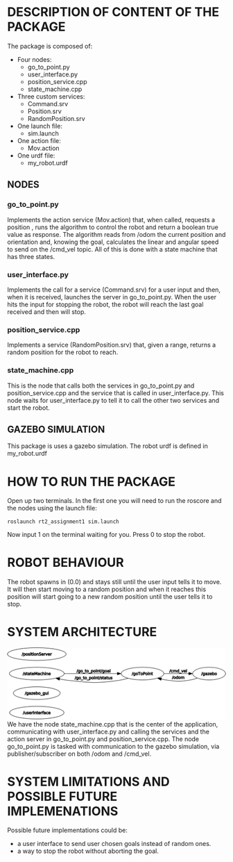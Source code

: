 # DESCRIPTION OF CONTENT OF THE PACKAGE
The package is composed of:
- Four nodes: 
    - go_to_point.py
    - user_interface.py
    - position_service.cpp
    - state_machine.cpp
- Three custom services:
    - Command.srv
    - Position.srv
    - RandomPosition.srv
- One launch file:
    - sim.launch
- One action file:
    - Mov.action
- One urdf file:
    - my_robot.urdf

## NODES
### go_to_point.py
Implements the action service (Mov.action) that, when called, requests a position , runs the algorithm to control the robot and return a boolean true value as response. The algorithm reads from /odom the current position and orientation and, knowing the goal, calculates the linear and angular speed to send on the /cmd_vel topic. All of this is done with a state machine that has three states.
### user_interface.py
Implements the call for a service (Command.srv) for a user input and then, when it is received, launches the server in go_to_point.py. When the user hits the input for stopping the robot, the robot will reach the last goal received and then will stop.
### position_service.cpp
Implements a service (RandomPosition.srv) that, given a range, returns a random position for the robot to reach.
### state_machine.cpp
This is the node that calls both the services in go_to_point.py and position_service.cpp and the service that is called in user_interface.py. This node waits for user_interface.py to tell it to call the other two services and start the robot.

## GAZEBO SIMULATION
This package is uses a gazebo simulation. The robot urdf is defined in my_robot.urdf

# HOW TO RUN THE PACKAGE
Open up two terminals. In the first one you will need to run the roscore and the nodes using the launch file:
```
roslaunch rt2_assignment1 sim.launch
```
Now input 1 on the terminal waiting for you. 
Press 0 to stop the robot.
# ROBOT BEHAVIOUR
The robot spawns in (0.0) and stays still until the user input tells it to move. It will then start moving to a random position and when it reaches this position will start going to a new random position until the user tells it to stop.

# SYSTEM ARCHITECTURE
![System Architecture](rosgraph.png)
We have the node state_machine.cpp that is the center of the application, communicating with user_interface.py and calling the services and the action server in go_to_point.py and position_service.cpp. The node go_to_point.py is tasked with communication to the gazebo simulation, via publisher/subscriber on both /odom and /cmd_vel.

# SYSTEM LIMITATIONS AND POSSIBLE FUTURE IMPLEMENATIONS
Possible future implementations could be:
- a user interface to send user chosen goals instead of random ones.
- a way to stop the robot without aborting the goal. 

